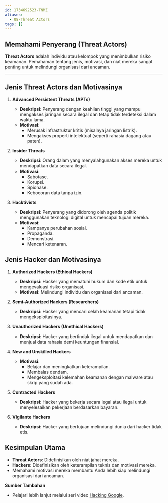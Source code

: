 ```yaml
---
id: 1734692523-TNMZ
aliases:
  - 08-Threat Actors
tags: []
---
```


## Memahami Penyerang (Threat Actors)

**Threat Actors** adalah individu atau kelompok yang menimbulkan risiko keamanan. Pemahaman tentang jenis, motivasi, dan niat mereka sangat penting untuk melindungi organisasi dari ancaman.

---

## Jenis Threat Actors dan Motivasinya

1. **Advanced Persistent Threats (APTs)**

   - **Deskripsi**: Penyerang dengan keahlian tinggi yang mampu mengakses jaringan secara ilegal dan tetap tidak terdeteksi dalam waktu lama.
   - **Motivasi**:
     - Merusak infrastruktur kritis (misalnya jaringan listrik).
     - Mengakses properti intelektual (seperti rahasia dagang atau paten).

2. **Insider Threats**

   - **Deskripsi**: Orang dalam yang menyalahgunakan akses mereka untuk mendapatkan data secara ilegal.
   - **Motivasi**:
     - Sabotase.
     - Korupsi.
     - Spionase.
     - Kebocoran data tanpa izin.

3. **Hacktivists**
   - **Deskripsi**: Penyerang yang didorong oleh agenda politik menggunakan teknologi digital untuk mencapai tujuan mereka.
   - **Motivasi**:
     - Kampanye perubahan sosial.
     - Propaganda.
     - Demonstrasi.
     - Mencari ketenaran.

## Jenis Hacker dan Motivasinya

1. **Authorized Hackers (Ethical Hackers)**

   - **Deskripsi**: Hacker yang mematuhi hukum dan kode etik untuk mengevaluasi risiko organisasi.
   - **Motivasi**: Melindungi individu dan organisasi dari ancaman.

2. **Semi-Authorized Hackers (Researchers)**

   - **Deskripsi**: Hacker yang mencari celah keamanan tetapi tidak mengeksploitasinya.

3. **Unauthorized Hackers (Unethical Hackers)**

   - **Deskripsi**: Hacker yang bertindak ilegal untuk mendapatkan dan menjual data rahasia demi keuntungan finansial.

4. **New and Unskilled Hackers**

   - **Motivasi**:
     - Belajar dan meningkatkan keterampilan.
     - Membalas dendam.
     - Mengeksploitasi kelemahan keamanan dengan malware atau skrip yang sudah ada.

5. **Contracted Hackers**

   - **Deskripsi**: Hacker yang bekerja secara legal atau ilegal untuk menyelesaikan pekerjaan berdasarkan bayaran.

6. **Vigilante Hackers**
   - **Deskripsi**: Hacker yang bertujuan melindungi dunia dari hacker tidak etis.

## Kesimpulan Utama

- **Threat Actors**: Didefinisikan oleh niat jahat mereka.
- **Hackers**: Didefinisikan oleh keterampilan teknis dan motivasi mereka.
- Memahami motivasi mereka membantu Anda lebih siap melindungi organisasi dari ancaman.

**Sumber Tambahan**

- Pelajari lebih lanjut melalui seri video [Hacking Google](https://hackinggoogle.withgoogle.com).
